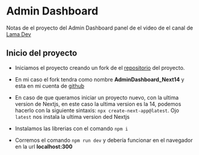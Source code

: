 # Admin Dashboard

Notas de el proyecto del Admin Dashboard panel de el video de el canal de [Lama Dev](https://www.youtube.com/watch?v=cBg6xA5C60s&list=PL86ZeyU83RP_PLIppbtGTza0Y2J1g7fNX&index=6&t=342s)

## Inicio del proyecto

* Iniciamos el proyecto creando un fork de el [repositorio](https://github.com/safak/nextadmin/tree/starter) del proyecto.

* En mi caso el fork tendra como nombre **AdminDashboard_Next14** y esta en mi cuenta de [github](https://github.com/chars32/AdminDashboard_Next14)

* En caso de que queramos iniciar un proyecto nuevo, con la ultima version de Nextjs, en este caso la ultima version es la 14, podemos hacerlo con la siguiente sintaxis:
`npx create-next-app@latest`. Ojo `latest` nos instala la ultima version ded Nextjs

* Instalamos las librerias con el comando `npm i`

* Corremos el comando `npm run dev` y debería funcionar en el navegador en la url **localhost:300**
